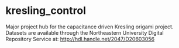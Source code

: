 # kresling_control
Major project hub for the capacitance driven Kresling origami project.
Datasets are available through the Northeastern University Digital Repository Service at: http://hdl.handle.net/2047/D20603056
